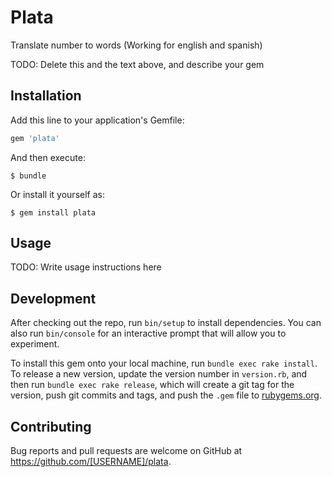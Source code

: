 # Plata

Translate number to words (Working for english and spanish)

TODO: Delete this and the text above, and describe your gem

## Installation

Add this line to your application's Gemfile:

```ruby
gem 'plata'
```

And then execute:

    $ bundle

Or install it yourself as:

    $ gem install plata

## Usage

TODO: Write usage instructions here

## Development

After checking out the repo, run `bin/setup` to install dependencies. You can also run `bin/console` for an interactive prompt that will allow you to experiment.

To install this gem onto your local machine, run `bundle exec rake install`. To release a new version, update the version number in `version.rb`, and then run `bundle exec rake release`, which will create a git tag for the version, push git commits and tags, and push the `.gem` file to [rubygems.org](https://rubygems.org).

## Contributing

Bug reports and pull requests are welcome on GitHub at https://github.com/[USERNAME]/plata.
